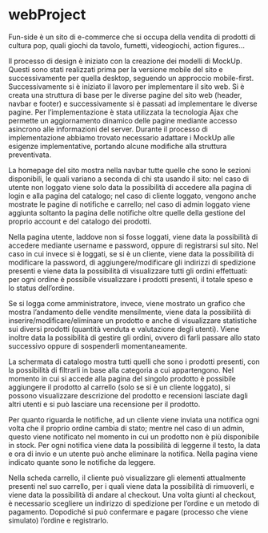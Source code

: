 # webProject
Fun-side è un sito di e-commerce che si occupa della vendita di prodotti di cultura pop, quali giochi da tavolo, fumetti, videogiochi, action figures…

Il processo di design è iniziato con la creazione dei modelli di MockUp. Questi sono stati realizzati prima per la versione mobile del sito e successivamente per quella desktop, seguendo un approccio mobile-first. Successivamente si è iniziato il lavoro per implementare il sito web. Si è creata una struttura di base per le diverse pagine del sito web (header, navbar e footer) e successivamente si è passati ad implementare le diverse pagine. Per l’implementazione è stata utilizzata la tecnologia Ajax che permette un aggiornamento dinamico delle pagine mediante accesso asincrono alle informazioni del server.  Durante il processo di implementazione abbiamo trovato necessario adattare i MockUp alle esigenze implementative, portando alcune modifiche alla struttura preventivata.

La homepage del sito mostra nella navbar tutte quelle che sono le sezioni disponibili, le quali variano a seconda di chi sta usando il sito: nel caso di utente non loggato viene solo data la possibilità di accedere alla pagina di login e alla pagina del catalogo; nel caso di cliente loggato, vengono anche mostrate le pagine di notifiche e carrello; nel caso di admin loggato viene aggiunta soltanto la pagina delle notifiche oltre quelle della gestione del proprio account e del catalogo dei prodotti. 

Nella pagina utente, laddove non si fosse loggati, viene data la possibilità di accedere mediante username e password, oppure di registrarsi sul sito. Nel caso in cui invece si è loggati, se si è un cliente, viene data la possibilità di modificare la password, di aggiungere/modificare gli indirizzi di spedizione presenti e viene data la possibilità di visualizzare tutti gli ordini effettuati: per ogni ordine è possibile visualizzare i prodotti presenti, il totale speso e lo status dell’ordine. 

Se si logga come amministratore, invece, viene mostrato un grafico che mostra l’andamento delle vendite mensilmente, viene data la possibilità di inserire/modificare/eliminare un prodotto e anche di visualizzare statistiche sui diversi prodotti (quantità venduta e valutazione degli utenti). Viene inoltre data la possibilità di gestire gli ordini, ovvero di farli passare allo stato successivo oppure di sospenderli momentaneamente. 

La schermata di catalogo mostra tutti quelli che sono i prodotti presenti, con la possibilità di filtrarli in base alla categoria a cui appartengono. Nel momento in cui si accede alla pagina del singolo prodotto è possibile aggiungere il prodotto al carrello (solo se si è un cliente loggato), si possono visualizzare descrizione del prodotto e recensioni lasciate dagli altri utenti e si può lasciare una recensione per il prodotto. 

Per quanto riguarda le notifiche, ad un cliente viene inviata una notifica ogni volta che il proprio ordine cambia di stato; mentre nel caso di un admin, questo viene notificato nel momento in cui un prodotto non è più disponibile in stock. Per ogni notifica viene data la possibilità di leggerne il testo, la data e ora di invio e un utente può anche eliminare la notifica. Nella pagina viene indicato quante sono le notifiche da leggere. 

Nella scheda carrello, il cliente può visualizzare gli elementi attualmente presenti nel suo carrello, per i quali viene data la possibilità di rimuoverli, e viene data la possibilità di andare al checkout. Una volta giunti al checkout, è necessario scegliere un indirizzo di spedizione per l’ordine e un metodo di pagamento. Dopodiché si può confermare e pagare (processo che viene simulato) l’ordine e registrarlo.  
